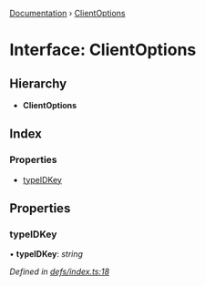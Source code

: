 [Documentation](../README.md) › [ClientOptions](clientoptions.md)

# Interface: ClientOptions

## Hierarchy

* **ClientOptions**

## Index

### Properties

* [typeIDKey](clientoptions.md#typeidkey)

## Properties

###  typeIDKey

• **typeIDKey**: *string*

*Defined in [defs/index.ts:18](https://github.com/badbatch/graphql-box/blob/4ea76f5/packages/request-parser/src/defs/index.ts#L18)*

